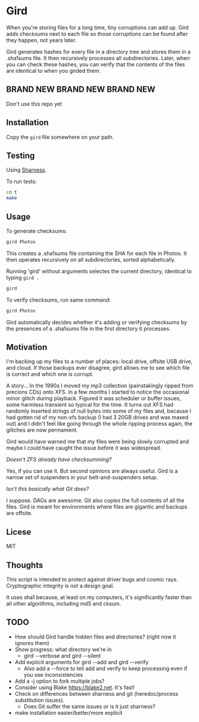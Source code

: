 # Gird

When you're storing files for a long time, tiny corruptions can add up.
Gird adds checksums next to each file so those corruptions can be found
after they happen, not years later.

Gird generates hashes for every file in a directory tree and stores them in
a .sha1sums file. It then recursively processes all subdirectories.
Later, when you can check these hashes, you can verify that the contents of
the files are identical to when you girded them.

## BRAND NEW BRAND NEW BRAND NEW

Don't use this repo yet

## Installation

Copy the `gird` file somewhere on your path.

## Testing

Using [Sharness](https://github.com/chriscool/sharness).

To run tests:

```bash
cd t
make
```

## Usage

To generate checksums:

```bash
gird Photos
```

This creates a .sha1sums file containing the SHA for each file in Photos.
It then operates recursively on all subdirectories, sorted alphabetically.

Running 'gird' without arguments selectes the current directory, identical to typing `gird .`

```bash
gird
```

To verify checksums, run same command:

```bash
gird Photos
```

Gird automatically decides whether it's adding or verifying checksums by the presences of a .sha1sums file in the first directory it processes.

## Motivation

I'm backing up my files to a number of places: local drive, offsite USB drive, and cloud.
If those backups ever disagree, gird allows me to see which file is correct and
which one is corrupt.

A story... In the 1990s I moved my mp3 collection (painstakingly ripped from precions CDs) onto XFS.
In a few months I started to notice the occasional minor glitch
during playback. Figured it was scheduler or buffer issues, some harmless transient so typical for the time.
It turns out XFS had randomly inserted strings of null bytes into some of my files and, because I had gotten rid of my
non-xfs backup (I had 3 20GB drives and was maxed out) and I didn't feel like going through the whole ripping process
again, the glitches are now permament.

Gird would have warned me that my files were being slowly corrupted and maybe I could have caught the issue
before it was widespread.

_Doesn't ZFS already have checksumming?_

Yes, if you can use it. But second opinions are always useful. Gird is a narrow set of suspenders in your belt-and-suspenders setup.

_Isn't this basically what Git does?_

I suppose. DAGs are awesome. Git also copies the full contents of all the files. Gird is meant for environments where
files are gigantic and backups are offsite.

## Licese

MIT

## Thoughts

This script is intended to protect against driver bugs and cosmic
rays. Cryptographic integrity is _not_ a design goal.

It uses sha1 because, at least on my computers, it's significantly faster than all other algorithms,
including md5 and cksum.

## TODO

* How should Gird handle hidden files and directories?  (right now it ignores them)
* Show progress: what directory we're in
  * gird --verbose and gird --silent
* Add explicit arguments for gird --add and gird --verify
  * Also add a --force to tell add and verify to keep processing even if you see inconsistencies
* Add a -j option to fork multiple jobs?
* Consider using Blake https://blake2.net. It's fast!
* Check on differences between sharness and git (heredoc/process substitution issues).
  * Does Git suffer the same issues or is it just sharness?
* make installation easier/better/more explicit
